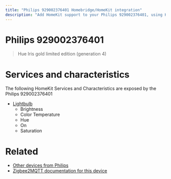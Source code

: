 ```yaml
---
title: "Philips 929002376401 Homebridge/HomeKit integration"
description: "Add HomeKit support to your Philips 929002376401, using Homebridge, Zigbee2MQTT and homebridge-z2m."
---
```

<!---
This file has been GENERATED using src/docgen/docgen.ts
DO NOT EDIT THIS FILE MANUALLY!
-->
# Philips 929002376401
> Hue Iris gold limited edition (generation 4) 


# Services and characteristics
The following HomeKit Services and Characteristics are exposed by
the Philips 929002376401

* [Lightbulb](../../light.md)
  * Brightness
  * Color Temperature
  * Hue
  * On
  * Saturation


# Related
* [Other devices from Philips](../index.md#philips)
* [Zigbee2MQTT documentation for this device](https://www.zigbee2mqtt.io/devices/929002376401.html)